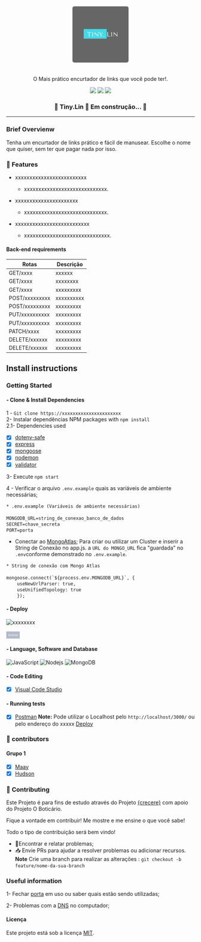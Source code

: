 <h1 align="center">
 
 <p align="center">
  <kbd>
    <img width="150" style="border-radius: 5px" height="150" src= "api-nodejs-mongodb-tiny.link/Assent/img/tiny.png" alt="Intro">
  </kbd>

</h1>

 
 <p align="center"> O Mais prático encurtador de links que você pode ter!.</p>
 
<p align="center">
 <img src="https://img.shields.io/github/issues/https://github.com/NadyLuna/Tiny.Lin">
 <img src="https://img.shields.io/github/forks/https://github.com/NadyLuna/Tiny.Lin">  
 <img src="https://img.shields.io/github/stars/https://github.com/NadyLuna/Tiny.Lin"> 
 </p>


 <h3 align="center"> 
	🚧  Tiny.Lin 🚀 Em construção...  🚧
</h3>

_____

### Brief Overvienw

  Tenha um encurtador de links prático e fácil de manusear. Escolhe o nome que quiser, sem ter que pagar nada por isso. 

### :checkered_flag: Features 

- xxxxxxxxxxxxxxxxxxxxxxxxx
   - xxxxxxxxxxxxxxxxxxxxxxxxxxxxx.

- xxxxxxxxxxxxxxxxxxxxxx
   - xxxxxxxxxxxxxxxxxxxxxxxxxxxxx.

- xxxxxxxxxxxxxxxxxxxxxxxxxx
   - xxxxxxxxxxxxxxxxxxxxxxxxxxxxxx.

#### Back-end requirements
 
| Rotas                                   |  Descrição
| --------------------------------------- | --------------------------------------------|
| GET/xxxx                                | xxxxxx                                      |
| GET/xxxx                                | xxxxxxxx                                    |
| GET/xxxx                                | xxxxxxxxx                                   |
| POST/xxxxxxxxx                          | xxxxxxxxxx                                  |
| POST/xxxxxxxxx                          | xxxxxxxxx                                   |
| PUT/xxxxxxxxxx                          | xxxxxxxxx                                   |
| PUT/xxxxxxxxxx                          | xxxxxxxxx                                   |
| PATCH/xxxx                              | xxxxxxxxx                                   |
| DELETE/xxxxxx                           | xxxxxxxxx                                   |
| DELETE/xxxxxx                           | xxxxxxxxx                                   |


## **Install instructions**

### Getting Started

#### - Clone & Install Dependencies
1 - `Git clone https://xxxxxxxxxxxxxxxxxxxxxx`  
2- Instalar dependências NPM packages with `npm install`  
2.1-  Dependencies used   
- [x] [dotenv-safe](https://https://www.npmjs.com/package/dotenv-safe)  
- [x] [express](https://https://expressjs.com/pt-br/)  
- [x] [mongoose](https://https://mongoosejs.com/docs/)  
- [x] [nodemon](https://https://www.npmjs.com/package/nodemon)
- [x] [validator](https://www.npmjs.com/package/validator)

3- Execute `npm start`

4 -  Verificar o arquivo `.env.example` quais as variáveis de ambiente necessárias;
```
* .env.example (Variáveis de ambiente necessárias)

MONGODB_URL=string_de_conexao_banco_de_dados
SECRET=chave_secreta
PORT=porta
```

- Conectar ao [MongoAtlas](https://www.mongodb.com/cloud/atlas); Para criar ou utilizar um Cluster e inserir a String de Conexão no app.js. a `URL do MONGO_URL` fica "guardada" no `.env`conforme demonstrado no `.env.example`.

``` 
* String de conexão com Mongo Atlas
   
mongoose.connect(`${process.env.MONGODB_URL}`, {
    useNewUrlParser: true,      
    useUnifiedTopology: true
    });
```
#### - Deploy 
![xxxxxxxx](xxxxxxxxxxxxxxxxxx)

<a href="xxxxxxxxxxxxxxxxxxxxxxxx"><button style="background: #2365; border-radius: 1px; padding: 5px; cursor: pointer; color: #fff; border: none; font-size: 8px;">Acesse</button></a>  


#### - Language, Software and Database

![JavaScript](https://img.shields.io/badge/-JavaScript-black?style=flat-square&logo=javascript)  ![Nodejs](https://img.shields.io/badge/NodeJs-339933.svg?style=flat-square&logo=node.js&logoColor=white)  ![MongoDB](https://img.shields.io/badge/MongoDB-444444.svg?style=flat-square&logo=mongoDB&logoColor=green)

#### - Code Editing
- [x] [Visual Code Studio](https://https://code.visualstudio.com/) 

#### - Running tests

- [x] [Postman](https://www.postman.com/)
  **Note:** Pode utilizar o Localhost pelo `http://localhost/3000/` ou pelo endereço do xxxxx <a href="xxxxxxxxxxx">Deploy</a>
</p>

### :handshake: **contributors**
#### Grupo 1
- [x] [Maay](https://github.com/maaysiq)
- [x] [Hudson](https://github.com/HUDEVBR)

### :handshake: **Contributing**

 Este Projeto é para fins de estudo através do Projeto [{crecere}](https:https://crescere.me//) com apoio do Projeto O Boticário.
 
 Fique a vontade em contribuir! Me mostre e me ensine o que você sabe!

 Todo o tipo de contribuição será bem vindo!

 -   🐛Encontrar e relatar problemas;
 -   📥 Envie PRs para ajudar a resolver problemas ou adicionar recursos.  
   **Note** Crie  uma branch para realizar as alterações : `git checkout -b feature/nome-da-sua-branch`

 

### Useful information

1- Fechar [porta](https://medium.com/@daniloassis.ti/como-finalizar-um-processo-em-aberto-no-windows-525652152902) em uso ou saber quais estão sendo utilizadas;

2- Problemas com a  [DNS](https://use.opendns.com/) no computador;


#### Licença

Este projeto está sob a licença [MIT](./LICENSE.md).
